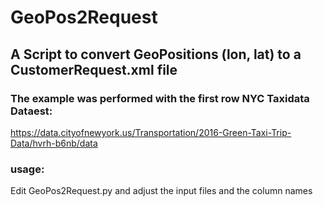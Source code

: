 # GeoPos2Request

## A Script to convert GeoPositions (lon, lat) to a CustomerRequest.xml file


### The example was performed with the first row NYC Taxidata Dataest: 
https://data.cityofnewyork.us/Transportation/2016-Green-Taxi-Trip-Data/hvrh-b6nb/data

### usage:
Edit GeoPos2Request.py and adjust the input files and the column names

  


